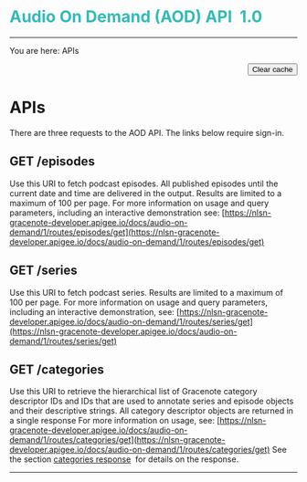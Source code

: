 <h1 id="prodtitle" style="color: #33bbb9;">Audio On Demand (AOD) API <span class="General.API mc-variable"></span> 1.0</h1><hr width="100%" size="0" align="center" /><span class="MCBreadcrumbsPrefix">You are here: </span><span class="MCBreadcrumbs">APIs</span><p style="text-align: right;">
  <button onclick="clearBrowserCache()">Clear cache</button>
</p>

# APIs

There are three requests to the AOD API. The links below require sign-in.

## GET /episodes

Use this URI to fetch podcast episodes. All published episodes until the current date and time are delivered in the output.
Results are limited to a maximum of 100 per page. For more information on usage and query parameters, including an interactive demonstration see:
[https://nlsn-gracenote-developer.apigee.io/docs/audio-on-demand/1/routes/episodes/get](https://nlsn-gracenote-developer.apigee.io/docs/audio-on-demand/1/routes/episodes/get)
## GET /series

Use this URI to fetch podcast series. Results are limited to a maximum of 100 per page. For more information on usage and query parameters, including an interactive demonstration, see:
[https://nlsn-gracenote-developer.apigee.io/docs/audio-on-demand/1/routes/series/get](https://nlsn-gracenote-developer.apigee.io/docs/audio-on-demand/1/routes/series/get)
## GET /categories

Use this URI to retrieve the hierarchical list of Gracenote category descriptor IDs and IDs that are used to annotate series and episode objects and their descriptive strings. All category descriptor objects are returned in a single response For more information on usage, see:
[https://nlsn-gracenote-developer.apigee.io/docs/audio-on-demand/1/routes/categories/get](https://nlsn-gracenote-developer.apigee.io/docs/audio-on-demand/1/routes/categories/get)
See the section [categories response](datadictionary.md#categories_response)  for details on the response.

<hr width="100%" size="0" align="center" />
